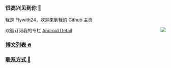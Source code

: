 ### 很高兴见到你 👋


我是 Flywith24，欢迎来到我的 Github 主页

<img align="right" src="https://github-readme-stats.vercel.app/api?username=Flywith24&count_private=true&show_icons=true&hide=prs&hide_title=true"/>

欢迎订阅我的专栏 [Android Detail](https://xiaozhuanlan.com/detail) 



### [博文列表 🔥](https://github.com/Flywith24/BlogList)


### [联系方式 🥰](https://github.com/Flywith24/Flywith24/wiki/%E8%81%94%E7%B3%BB%E6%96%B9%E5%BC%8F)

